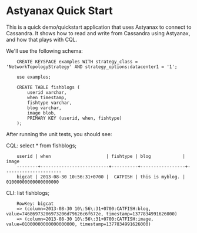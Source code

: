 Astyanax Quick Start
===========================

This is a quick demo/quickstart application that uses Astyanax to connect to Cassandra.  It shows how to read and write from Cassandra using Astyanax, and how that plays with CQL.

We'll use the following schema:

		CREATE KEYSPACE examples WITH strategy_class = 'NetworkTopologyStrategy' AND strategy_options:datacenter1 = '1';
  
		use examples;

		CREATE TABLE fishblogs (
			userid varchar,
			when timestamp,
			fishtype varchar,
			blog varchar,
			image blob,
			PRIMARY KEY (userid, when, fishtype)
		);

After running the unit tests, you should see:

CQL: select * from fishblogs;

		userid | when                     | fishtype | blog            | image
		--------+--------------------------+----------+-----------------+----------------------
		bigcat | 2013-08-30 10:56:31+0700 |  CATFISH | this is myblog. | 01000000000000000000

CLI: list fishblogs;

		RowKey: bigcat
		=> (column=2013-08-30 10\:56\:31+0700:CATFISH:blog, value=74686973206973206d79626c6f672e, timestamp=1377834991626000)
		=> (column=2013-08-30 10\:56\:31+0700:CATFISH:image, value=01000000000000000000, timestamp=1377834991626000)